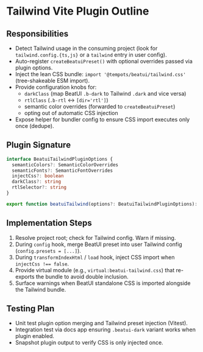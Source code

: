 # Tailwind Vite Plugin Outline

## Responsibilities
- Detect Tailwind usage in the consuming project (look for `tailwind.config.{ts,js}` or a `tailwind` entry in user config).
- Auto-register `createBeatuiPreset()` with optional overrides passed via plugin options.
- Inject the lean CSS bundle: `import '@tempots/beatui/tailwind.css'` (tree-shakeable ESM import).
- Provide configuration knobs for:
  - `darkClass` (map BeatUI `.b-dark` to Tailwind `.dark` and vice versa)
  - `rtlClass` (`.b-rtl` ↔ `[dir='rtl']`)
  - semantic color overrides (forwarded to `createBeatuiPreset`)
  - opting out of automatic CSS injection
- Expose helper for bundler config to ensure CSS import executes only once (dedupe).

## Plugin Signature
```ts
interface BeatuiTailwindPluginOptions {
  semanticColors?: SemanticColorOverrides
  semanticFonts?: SemanticFontOverrides
  injectCss?: boolean
  darkClass?: string
  rtlSelector?: string
}

export function beatuiTailwind(options?: BeatuiTailwindPluginOptions): Plugin
```

## Implementation Steps
1. Resolve project root; check for Tailwind config. Warn if missing.
2. During `config` hook, merge BeatUI preset into user Tailwind config (`config.presets = [...]`).
3. During `transformIndexHtml` / `load` hook, inject CSS import when `injectCss !== false`.
4. Provide virtual module (e.g., `virtual:beatui-tailwind.css`) that re-exports the bundle to avoid double inclusion.
5. Surface warnings when BeatUI standalone CSS is imported alongside the Tailwind bundle.

## Testing Plan
- Unit test plugin option merging and Tailwind preset injection (Vitest).
- Integration test via docs app ensuring `.beatui-dark` variant works when plugin enabled.
- Snapshot plugin output to verify CSS is only injected once.
